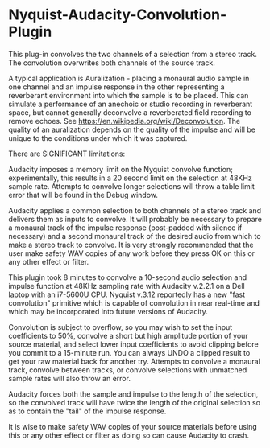 # Nyquist-Audacity-Convolution-Plugin

This plug-in convolves the two channels of a selection from a stereo track.  The convolution overwrites both channels of the source  track.  

A typical application is Auralization - placing a monaural audio sample in one channel and an impulse response in the other representing a reverberant environment into which the sample is to be placed. This can simulate a performance of an anechoic or studio recording in reverberant space, but cannot generally deconvolve a reverberated field recording to remove echoes. See https://en.wikipedia.org/wiki/Deconvolution. The quality of an auralization depends on the quality of the impulse and will be unique to the conditions under which it was captured.

There are SIGNIFICANT limitations:

Audacity imposes a memory limit on the Nyquist convolve function; experimentally, this results in a 20 second limit on the selection at 48KHz sample rate.  Attempts to convolve longer selections will throw a table limit error that will be found in the Debug window.

Audacity applies a common selection to both channels of a stereo track and delivers them as inputs to convolve. It will probably be necessary to prepare a monaural track of the impulse response (post-padded with silence if necessary) and a second monaural track of the desired audio from which to make a stereo track to convolve. It is very strongly recommended that the user make safety WAV copies of any work before they press OK on this or any other effect or filter.

This plugin took 8 minutes to convolve a 10-second audio selection and impulse function at 48KHz sampling rate with Audacity v.2.2.1 on a Dell laptop with an i7-5600U CPU.  Nyquist v.3.12 reportedly has a new "fast convolution" primitive which is capable of convolution in near real-time and which may be incorporated into future versions of Audacity.

Convolution is subject to overflow, so you may wish to set the input coefficients to 50%, convolve a short but high amplitude portion of your source material, and select lower input coefficients to avoid clipping before you commit to a 15-minute run. You can always UNDO a clipped result to get your raw material back for another try.  Attempts to convolve a monaural track, convolve between tracks, or convolve selections with unmatched sample rates will also throw an error.

Audacity forces both the sample and impulse to the length of the selection, so the convolved track will have twice the length of the original selection so as to contain the "tail" of the impulse response. 

It is wise to make safety WAV copies of your source materials before using this or any other effect or filter as doing so can cause Audacity to crash.
